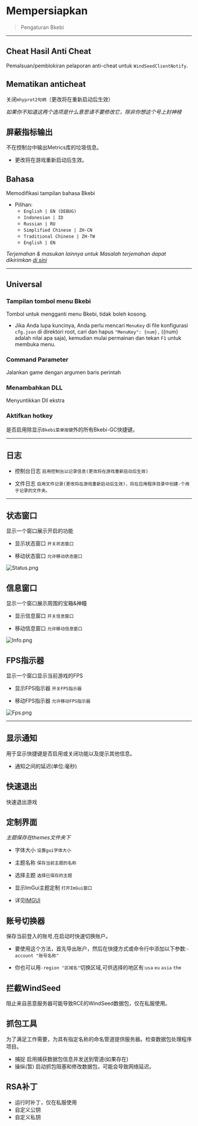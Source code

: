 # Mempersiapkan

> Pengaturan Bkebi

------

## Cheat Hasil Anti Cheat

Pemalsuan/pemblokiran pelaporan anti-cheat untuk `WindSeedClientNotify`.

## Mematikan anticheat

关闭`mhyprot2句柄`（更改将在重新启动后生效）

_如果你不知道这两个选项是什么意思请不要修改它，除非你想这个号上封神榜_

## 屏蔽指标输出

不在控制台中输出Metrics库的垃圾信息。

- 更改将在游戏重新启动后生效。

## Bahasa
Memodifikasi tampilan bahasa Bkebi

- Pilihan:
  - `English | EN (DEBUG)`
  - `Indonesian | ID`
  - `Russian | RU`
  - `Simplified Chinese | ZH-CN`
  - `Traditional Chinese | ZH-TW`
  - `English | EN`

_Terjemahan & masukan lainnya untuk Masalah terjemahan dapat dikirimkan [di sini](https://github.com/Bkebi-Group/Bkebi-Language/blob/main/README-CHS.md)_

------

## Universal

### Tampilan tombol menu Bkebi

Tombol untuk mengganti menu Bkebi, tidak boleh kosong.

- Jika Anda lupa kuncinya, Anda perlu mencari `MenuKey` di file konfigurasi `cfg.json` di direktori root, cari dan hapus `"MenuKey": {num},` ({num} adalah nilai apa saja), kemudian mulai permainan dan tekan `F1` untuk membuka menu.

### Command Parameter

Jalankan game dengan argumen baris perintah

### Menambahkan DLL

Menyuntikkan Dll ekstra

### Aktifkan hotkey

是否启用除显示`Bkebi菜单按键`外的所有Bkebi-GC快捷键。

------

## 日志

- 控制台日志 `启用控制台以记录信息(更改将在游戏重新启动后生效)`

- 文件日志 `启用文件记录(更改将在游戏重新启动后生效)，将在应用程序目录中创建-个用于记录的文件夹。`

------

## 状态窗口

显示一个窗口展示开启的功能

- 显示状态窗口 `开关状态窗口`

- 移动状态窗口 `允许移动状态窗口`

![Status.png](_images\ZH_CN\Settings\Status.png)

## 信息窗口

显示一个窗口展示周围的宝箱&神瞳

- 显示信息窗口 `开关信息窗口`

- 移动信息窗口 `允许移动信息窗口`

![Info.png](_images\ZH_CN\Settings\Info.png)

## FPS指示器

显示一个窗口显示当前游戏的FPS

- 显示FPS指示器 `开关FPS指示器`

- 移动FPS指示器 `允许移动FPS指示器`

![Fps.png](_images\ZH_CN\Settings\Fps.png)

------

## 显示通知

用于显示快捷键是否启用或关闭功能以及提示其他信息。

- 通知之间的延迟(单位:毫秒)

## 快速退出

快速退出游戏

## 定制界面

_主题保存在themes文件夹下_

- 字体大小 `设置gui字体大小`

- 主题名称 `保存当前主题的名称`

- 选择主题 `选择已保存的主题`

- 显示ImGui主题定制 `打开ImGui窗口`

- 详见[IMGUI](https://github.com/ocornut/imgui/wiki)

## 账号切换器

保存当前登入的账号,在启动时快速切换账户。

- 要使用这个方法，首先导出账户，然后在快捷方式或命令行中添加以下参数:`-account "账号名称"`

- 你也可以用`-region "区域名"`切换区域,可供选择的地区有:`usa` `eu` `asia` `thm`

## 拦截WindSeed

阻止来自恶意服务器可能导致RCE的WindSeed数据包，仅在私服使用。

## 抓包工具

为了满足工作需要，为具有指定名称的命名管道提供服务器。检查数据包处理程序项目。

- 捕捉  启用捕获数据包信息并发送到管道(如果存在)
- 操纵(暂)  启动抓包阻塞和修改数据包，可能会导致网络延迟。

## RSA补丁

- 运行时补丁，仅在私服使用
- 自定义公钥
- 自定义私钥